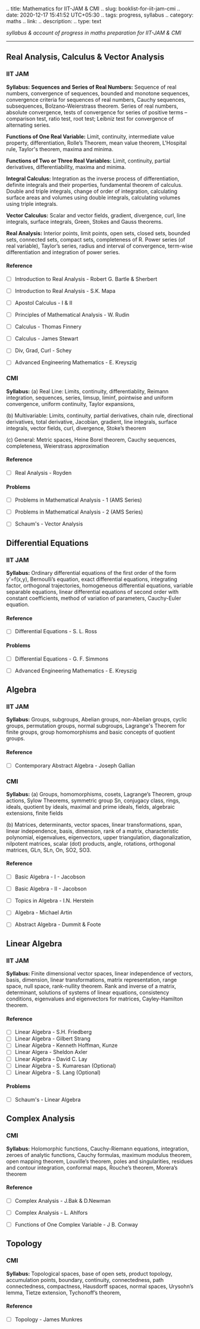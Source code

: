 .. title: Mathematics for IIT-JAM & CMI
.. slug: booklist-for-iit-jam-cmi
.. date: 2020-12-17 15:41:52 UTC+05:30
.. tags: progress, syllabus
.. category: maths
.. link: 
.. description: 
.. type: text

*syllabus & account of progress in maths preparation for IIT-JAM & CMI*
<!-- TEASER_END -->

***

## Real Analysis, Calculus & Vector Analysis
### IIT JAM
**Syllabus:**
**Sequences and Series of Real Numbers:** Sequence of real numbers, convergence of sequences, bounded and monotone sequences, convergence criteria for sequences of real numbers, Cauchy sequences, subsequences, Bolzano-Weierstrass theorem. Series of real numbers, absolute convergence, tests of convergence for series of positive terms – comparison test, ratio test, root test; Leibniz test for convergence of alternating series.

**Functions of One Real Variable:** Limit, continuity, intermediate value property, differentiation, Rolle’s Theorem, mean value theorem, L'Hospital rule, Taylor's theorem, maxima and minima.

**Functions of Two or Three Real Variables:** Limit, continuity, partial derivatives, differentiability, maxima and minima.

**Integral Calculus:** Integration as the inverse process of differentiation, definite integrals and their properties, fundamental theorem of calculus. Double and triple integrals, change of order of integration, calculating surface areas and volumes using double integrals, calculating volumes using triple integrals.

**Vector Calculus:** Scalar and vector fields, gradient, divergence, curl, line integrals, surface integrals, Green, Stokes and Gauss theorems.

**Real Analysis:** Interior points, limit points, open sets, closed sets, bounded sets, connected sets, compact sets, completeness of R. Power series (of real variable), Taylor’s series, radius and interval of convergence, term-wise differentiation and integration of power series.
#### Reference
- [ ] Introduction to Real Analysis - Robert G. Bartle & Sherbert 
- [ ] Introduction to Real Analysis - S.K. Mapa
- [ ] Apostol Calculus - I & II
- [ ] Principles of Mathematical Analysis - W. Rudin
- [ ] Calculus - Thomas Finnery
- [ ] Calculus - James Stewart
- [ ] Div, Grad, Curl - Schey
- [ ] Advanced Engineering Mathematics - E. Kreyszig



### CMI

**Syllabus:** 
(a) Real Line: Limits, continuity, differentiablity, Reimann integration, sequences, series, limsup, liminf, pointwise and uniform convergence, uniform continuity, Taylor expansions, 

(b) Multivariable: Limits, continuity, partial derivatives, chain rule, directional derivatives, total derivative, Jacobian, gradient, line integrals, surface integrals, vector fields, curl, divergence, Stoke’s theorem 

(c) General: Metric spaces, Heine Borel theorem, Cauchy sequences, completeness, Weierstrass approximation
#### Reference
- [ ] Real Analysis - Royden



#### Problems

- [ ] Problems in Mathematical Analysis - 1 (AMS Series)
- [ ] Problems in Mathematical Analysis - 2 (AMS Series)
- [ ] Schaum's - Vector Analysis



## Differential Equations

### IIT JAM
**Syllabus:** Ordinary differential equations of the first order of the form y'=f(x,y), Bernoulli’s equation, exact differential equations, integrating factor, orthogonal trajectories, homogeneous differential equations, variable separable equations, linear differential equations of second order with constant coefficients, method of variation of parameters, Cauchy-Euler equation.
#### Reference
- [ ] Differential Equations - S. L. Ross
#### Problems
- [ ] Differential Equations - G. F. Simmons
- [ ] Advanced Engineering Mathematics - E. Kreyszig



## Algebra

### IIT JAM
**Syllabus:** Groups, subgroups, Abelian groups, non-Abelian groups, cyclic groups, permutation groups, normal subgroups, Lagrange's Theorem for finite groups, group homomorphisms and basic concepts of quotient groups.
#### Reference
- [ ] Contemporary Abstract Algebra - Joseph Gallian
### CMI
**Syllabus:** 
(a) Groups, homomorphisms, cosets, Lagrange’s Theorem, group actions, Sylow Theorems, symmetric group Sn, conjugacy class, rings, ideals, quotient by ideals, maximal and prime ideals, fields, algebraic extensions, finite fields 

(b) Matrices, determinants, vector spaces, linear transformations, span, linear independence, basis, dimension, rank of a matrix, characteristic polynomial, eigenvalues, eigenvectors, upper triangulation, diagonalization, nilpotent matrices, scalar (dot) products, angle, rotations, orthogonal matrices, GLn, SLn, On, SO2, SO3.
#### Reference
- [ ] Basic Algebra - I - Jacobson
- [ ] Basic Algebra - II - Jacobson
- [ ] Topics in Algebra - I.N. Herstein
- [ ] Algebra - Michael Artin
- [ ] Abstract Algebra - Dummit & Foote



## Linear Algebra

### IIT JAM
**Syllabus:** Finite dimensional vector spaces, linear independence of vectors, basis, dimension, linear transformations, matrix representation, range space, null space, rank-nullity theorem. Rank and inverse of a matrix, determinant, solutions of systems of linear equations, consistency conditions, eigenvalues and eigenvectors for matrices, Cayley-Hamilton theorem.
#### Reference
- [ ] Linear Algebra - S.H. Friedberg
- [ ] Linear Algebra - Gilbert Strang
- [ ] Linear Algebra - Kenneth Hoffman, Kunze
- [ ] Linear Algera - Sheldon Axler
- [ ] Linear Algebra - David C. Lay
- [ ] Linear Algebra - S. Kumaresan (Optional)
- [ ] Linear Algebra - S. Lang (Optional)
#### Problems
- [ ] Schaum's - Linear Algebra



## Complex Analysis

### CMI
**Syllabus:** Holomorphic functions, Cauchy-Riemann equations, integration, zeroes of analytic functions, Cauchy formulas, maximum modulus theorem, open mapping theorem, Louville’s theorem, poles and singularities, residues and contour integration, conformal maps, Rouche’s theorem, Morera’s theorem
#### Reference
- [ ] Complex Analysis - J.Bak & D.Newman
- [ ] Complex Analysis - L. Ahlfors
- [ ] Functions of One Complex Variable - J B. Conway



## Topology

### CMI
**Syllabus:** Topological spaces, base of open sets, product topology, accumulation points, boundary, continuity, connectedness, path connectedness, compactness, Hausdorff spaces, normal spaces, Urysohn’s lemma, Tietze extension, Tychonoff’s theorem,
#### Reference
- [ ] Topology - James Munkres













